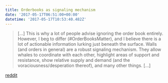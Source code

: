 ```yaml
---
title: Orderbooks as signaling mechanism
date: '2017-05-17T06:51:00+00:00'
datetime: '2017-05-17T10:53:40.482Z'
---
```

> [...] This is why a lot of people advise ignoring the order book entirely.
> However, I beg to differ (#OrderBooksMatter), and I believe there is a lot of actionable information lurking just beneath the surface. Walls (and orders in general) are a robust signaling mechanism. They allow whales to coordinate with each other, highlight areas of support and resistance, show relative supply and demand (and the voraciousness/desperation thereof), and many other things. [...]

[reddit](https://www.reddit.com/r/BitcoinMarkets/comments/6biv15/order_book_watching_gdax_cast_of_characters/)